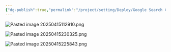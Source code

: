 ```yaml
---
{"dg-publish":true,"permalink":"/project/setting/Deploy/Google Search Console/"}
---
```



![Pasted image 20250415112910.png](/img/user/Image/Pasted%20image%2020250415112910.png)

![Pasted image 20250415230325.png](/img/user/Image/Pasted%20image%2020250415230325.png)

![Pasted image 20250415225843.png](/img/user/Image/Pasted%20image%2020250415225843.png)